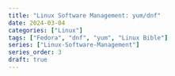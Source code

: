 ```yaml
---
title: "Linux Software Management: yum/dnf"
date: 2024-03-04
categories: ["Linux"]
tags: ["Fedora", "dnf", "yum", "Linux Bible"]
series: ["Linux-Software-Management"]
series_order: 3
draft: true
---
```

